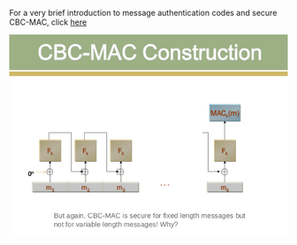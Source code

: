 For a very brief introduction to message authentication codes and secure CBC-MAC, click [here](docs/Message-Authentication-Codes.pdf) 



<img src="images/image5.png">

